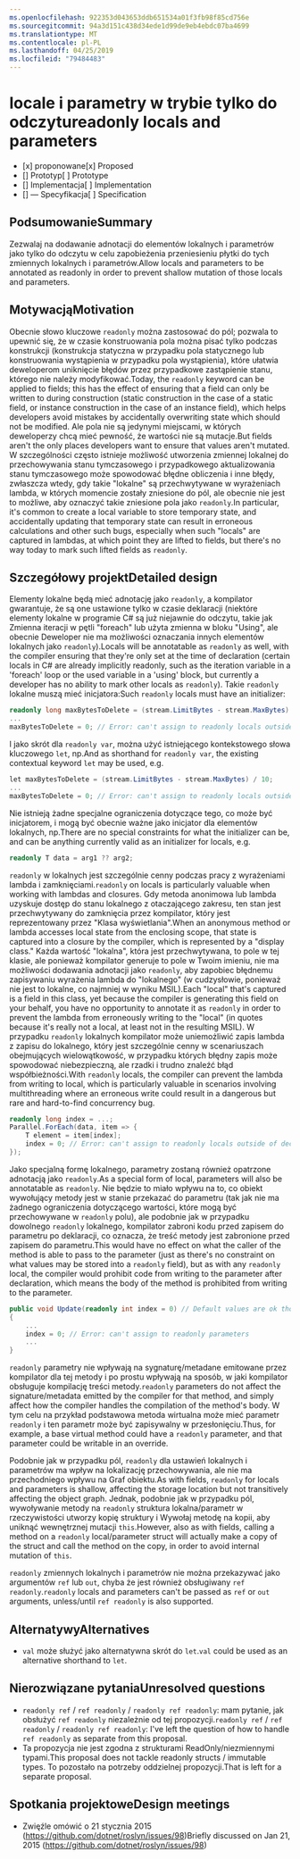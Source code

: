 ```yaml
---
ms.openlocfilehash: 922353d043653ddb651534a01f3fb98f85cd756e
ms.sourcegitcommit: 94a3d151c438d34ede1d99de9eb4ebdc07ba4699
ms.translationtype: MT
ms.contentlocale: pl-PL
ms.lasthandoff: 04/25/2019
ms.locfileid: "79484483"
---
```

# <a name="readonly-locals-and-parameters"></a><span data-ttu-id="0e92c-101">locale i parametry w trybie tylko do odczytu</span><span class="sxs-lookup"><span data-stu-id="0e92c-101">readonly locals and parameters</span></span>

* <span data-ttu-id="0e92c-102">[x] proponowane</span><span class="sxs-lookup"><span data-stu-id="0e92c-102">[x] Proposed</span></span>
* <span data-ttu-id="0e92c-103">[] Prototyp</span><span class="sxs-lookup"><span data-stu-id="0e92c-103">[ ] Prototype</span></span>
* <span data-ttu-id="0e92c-104">[] Implementacja</span><span class="sxs-lookup"><span data-stu-id="0e92c-104">[ ] Implementation</span></span>
* <span data-ttu-id="0e92c-105">[] — Specyfikacja</span><span class="sxs-lookup"><span data-stu-id="0e92c-105">[ ] Specification</span></span>

## <a name="summary"></a><span data-ttu-id="0e92c-106">Podsumowanie</span><span class="sxs-lookup"><span data-stu-id="0e92c-106">Summary</span></span>
[summary]: #summary

<span data-ttu-id="0e92c-107">Zezwalaj na dodawanie adnotacji do elementów lokalnych i parametrów jako tylko do odczytu w celu zapobieżenia przeniesieniu płytki do tych zmiennych lokalnych i parametrów.</span><span class="sxs-lookup"><span data-stu-id="0e92c-107">Allow locals and parameters to be annotated as readonly in order to prevent shallow mutation of those locals and parameters.</span></span>

## <a name="motivation"></a><span data-ttu-id="0e92c-108">Motywacją</span><span class="sxs-lookup"><span data-stu-id="0e92c-108">Motivation</span></span>
[motivation]: #motivation

<span data-ttu-id="0e92c-109">Obecnie słowo kluczowe `readonly` można zastosować do pól; pozwala to upewnić się, że w czasie konstruowania pola można pisać tylko podczas konstrukcji (konstrukcja statyczna w przypadku pola statycznego lub konstruowania wystąpienia w przypadku pola wystąpienia), które ułatwia deweloperom uniknięcie błędów przez przypadkowe zastąpienie stanu, którego nie należy modyfikować.</span><span class="sxs-lookup"><span data-stu-id="0e92c-109">Today, the `readonly` keyword can be applied to fields; this has the effect of ensuring that a field can only be written to during construction (static construction in the case of a static field, or instance construction in the case of an instance field), which helps developers avoid mistakes by accidentally overwriting state which should not be modified.</span></span> <span data-ttu-id="0e92c-110">Ale pola nie są jedynymi miejscami, w których deweloperzy chcą mieć pewność, że wartości nie są mutacje.</span><span class="sxs-lookup"><span data-stu-id="0e92c-110">But fields aren't the only places developers want to ensure that values aren't mutated.</span></span> <span data-ttu-id="0e92c-111">W szczególności często istnieje możliwość utworzenia zmiennej lokalnej do przechowywania stanu tymczasowego i przypadkowego aktualizowania stanu tymczasowego może spowodować błędne obliczenia i inne błędy, zwłaszcza wtedy, gdy takie "lokalne" są przechwytywane w wyrażeniach lambda, w których momencie zostały zniesione do pól, ale obecnie nie jest to możliwe, aby oznaczyć takie zniesione pola jako `readonly`.</span><span class="sxs-lookup"><span data-stu-id="0e92c-111">In particular, it's common to create a local variable to store temporary state, and accidentally updating that temporary state can result in erroneous calculations and other such bugs, especially when such "locals" are captured in lambdas, at which point they are lifted to fields, but there's no way today to mark such lifted fields as `readonly`.</span></span>

## <a name="detailed-design"></a><span data-ttu-id="0e92c-112">Szczegółowy projekt</span><span class="sxs-lookup"><span data-stu-id="0e92c-112">Detailed design</span></span>
[design]: #detailed-design

<span data-ttu-id="0e92c-113">Elementy lokalne będą mieć adnotację jako `readonly`, a kompilator gwarantuje, że są one ustawione tylko w czasie deklaracji (niektóre elementy lokalne w programie C# są już niejawnie do odczytu, takie jak Zmienna iteracji w pętli "foreach" lub użyta zmienna w bloku "Using", ale obecnie Deweloper nie ma możliwości oznaczania innych elementów lokalnych jako `readonly`).</span><span class="sxs-lookup"><span data-stu-id="0e92c-113">Locals will be annotatable as `readonly` as well, with the compiler ensuring that they're only set at the time of declaration (certain locals in C# are already implicitly readonly, such as the iteration variable in a 'foreach' loop or the used variable in a 'using' block, but currently a developer has no ability to mark other locals as `readonly`).</span></span> <span data-ttu-id="0e92c-114">Takie `readonly` lokalne muszą mieć inicjatora:</span><span class="sxs-lookup"><span data-stu-id="0e92c-114">Such `readonly` locals must have an initializer:</span></span>

```csharp
readonly long maxBytesToDelete = (stream.LimitBytes - stream.MaxBytes) / 10;
...
maxBytesToDelete = 0; // Error: can't assign to readonly locals outside of declaration
```

<span data-ttu-id="0e92c-115">I jako skrót dla `readonly var`, można użyć istniejącego kontekstowego słowa kluczowego `let`, np.</span><span class="sxs-lookup"><span data-stu-id="0e92c-115">And as shorthand for `readonly var`, the existing contextual keyword `let` may be used, e.g.</span></span>

```csharp
let maxBytesToDelete = (stream.LimitBytes - stream.MaxBytes) / 10;
...
maxBytesToDelete = 0; // Error: can't assign to readonly locals outside of declaration
```

<span data-ttu-id="0e92c-116">Nie istnieją żadne specjalne ograniczenia dotyczące tego, co może być inicjatorem, i mogą być obecnie ważne jako inicjator dla elementów lokalnych, np.</span><span class="sxs-lookup"><span data-stu-id="0e92c-116">There are no special constraints for what the initializer can be, and can be anything currently valid as an initializer for locals, e.g.</span></span>

```csharp
readonly T data = arg1 ?? arg2;
```

<span data-ttu-id="0e92c-117">`readonly` w lokalnych jest szczególnie cenny podczas pracy z wyrażeniami lambda i zamknięciami.</span><span class="sxs-lookup"><span data-stu-id="0e92c-117">`readonly` on locals is particularly valuable when working with lambdas and closures.</span></span> <span data-ttu-id="0e92c-118">Gdy metoda anonimowa lub lambda uzyskuje dostęp do stanu lokalnego z otaczającego zakresu, ten stan jest przechwytywany do zamknięcia przez kompilator, który jest reprezentowany przez "Klasa wyświetlania".</span><span class="sxs-lookup"><span data-stu-id="0e92c-118">When an anonymous method or lambda accesses local state from the enclosing scope, that state is captured into a closure by the compiler, which is represented by a "display class."</span></span>  <span data-ttu-id="0e92c-119">Każda wartość "lokalna", która jest przechwytywana, to pole w tej klasie, ale ponieważ kompilator generuje to pole w Twoim imieniu, nie ma możliwości dodawania adnotacji jako `readonly`, aby zapobiec błędnemu zapisywaniu wyrażenia lambda do "lokalnego" (w cudzysłowie, ponieważ nie jest to lokalne, co najmniej w wyniku MSIL).</span><span class="sxs-lookup"><span data-stu-id="0e92c-119">Each "local" that's captured is a field in this class, yet because the compiler is generating this field on your behalf, you have no opportunity to annotate it as `readonly` in order to prevent the lambda from erroneously writing to the "local" (in quotes because it's really not a local, at least not in the resulting MSIL).</span></span> <span data-ttu-id="0e92c-120">W przypadku `readonly` lokalnych kompilator może uniemożliwić zapis lambda z zapisu do lokalnego, który jest szczególnie cenny w scenariuszach obejmujących wielowątkowość, w przypadku których błędny zapis może spowodować niebezpieczną, ale rzadki i trudno znaleźć błąd współbieżności.</span><span class="sxs-lookup"><span data-stu-id="0e92c-120">With `readonly` locals, the compiler can prevent the lambda from writing to local, which is particularly valuable in scenarios involving multithreading where an erroneous write could result in a dangerous but rare and hard-to-find concurrency bug.</span></span>

```csharp
readonly long index = ...;
Parallel.ForEach(data, item => {
    T element = item[index];
    index = 0; // Error: can't assign to readonly locals outside of declaration
});
```

<span data-ttu-id="0e92c-121">Jako specjalną formę lokalnego, parametry zostaną również opatrzone adnotacją jako `readonly`.</span><span class="sxs-lookup"><span data-stu-id="0e92c-121">As a special form of local, parameters will also be annotatable as `readonly`.</span></span> <span data-ttu-id="0e92c-122">Nie będzie to miało wpływu na to, co obiekt wywołujący metody jest w stanie przekazać do parametru (tak jak nie ma żadnego ograniczenia dotyczącego wartości, które mogą być przechowywane w `readonly` polu), ale podobnie jak w przypadku dowolnego `readonly` lokalnego, kompilator zabroni kodu przed zapisem do parametru po deklaracji, co oznacza, że treść metody jest zabronione przed zapisem do parametru.</span><span class="sxs-lookup"><span data-stu-id="0e92c-122">This would have no effect on what the caller of the method is able to pass to the parameter (just as there's no constraint on what values may be stored into a `readonly` field), but as with any `readonly` local, the compiler would prohibit code from writing to the parameter after declaration, which means the body of the method is prohibited from writing to the parameter.</span></span>

```csharp
public void Update(readonly int index = 0) // Default values are ok though not required
{
    ...
    index = 0; // Error: can't assign to readonly parameters
    ...
}
```

<span data-ttu-id="0e92c-123">`readonly` parametry nie wpływają na sygnaturę/metadane emitowane przez kompilator dla tej metody i po prostu wpływają na sposób, w jaki kompilator obsługuje kompilację treści metody.</span><span class="sxs-lookup"><span data-stu-id="0e92c-123">`readonly` parameters do not affect the signature/metadata emitted by the compiler for that method, and simply affect how the compiler handles the compilation of the method's body.</span></span> <span data-ttu-id="0e92c-124">W tym celu na przykład podstawowa metoda wirtualna może mieć parametr `readonly` i ten parametr może być zapisywalny w przesłonięciu.</span><span class="sxs-lookup"><span data-stu-id="0e92c-124">Thus, for example, a base virtual method could have a `readonly` parameter, and that parameter could be writable in an override.</span></span>

<span data-ttu-id="0e92c-125">Podobnie jak w przypadku pól, `readonly` dla ustawień lokalnych i parametrów ma wpływ na lokalizację przechowywania, ale nie ma przechodniego wpływu na Graf obiektu.</span><span class="sxs-lookup"><span data-stu-id="0e92c-125">As with fields, `readonly` for locals and parameters is shallow, affecting the storage location but not transitively affecting the object graph.</span></span> <span data-ttu-id="0e92c-126">Jednak, podobnie jak w przypadku pól, wywoływanie metody na `readonly` struktura lokalna/parametr w rzeczywistości utworzy kopię struktury i Wywołaj metodę na kopii, aby uniknąć wewnętrznej mutacji `this`.</span><span class="sxs-lookup"><span data-stu-id="0e92c-126">However, also as with fields, calling a method on a `readonly` local/parameter struct will actually make a copy of the struct and call the method on the copy, in order to avoid internal mutation of `this`.</span></span>

<span data-ttu-id="0e92c-127">`readonly` zmiennych lokalnych i parametrów nie można przekazywać jako argumentów `ref` lub `out`, chyba że jest również obsługiwany `ref readonly`.</span><span class="sxs-lookup"><span data-stu-id="0e92c-127">`readonly` locals and parameters can't be passed as `ref` or `out` arguments, unless/until `ref readonly` is also supported.</span></span>

## <a name="alternatives"></a><span data-ttu-id="0e92c-128">Alternatywy</span><span class="sxs-lookup"><span data-stu-id="0e92c-128">Alternatives</span></span>
[alternatives]: #alternatives

- <span data-ttu-id="0e92c-129">`val` może służyć jako alternatywna skrót do `let`.</span><span class="sxs-lookup"><span data-stu-id="0e92c-129">`val` could be used as an alternative shorthand to `let`.</span></span>

## <a name="unresolved-questions"></a><span data-ttu-id="0e92c-130">Nierozwiązane pytania</span><span class="sxs-lookup"><span data-stu-id="0e92c-130">Unresolved questions</span></span>
[unresolved]: #unresolved-questions

- <span data-ttu-id="0e92c-131">`readonly ref` / `ref readonly` / `readonly ref readonly`: mam pytanie, jak obsłużyć `ref readonly` niezależnie od tej propozycji.</span><span class="sxs-lookup"><span data-stu-id="0e92c-131">`readonly ref` / `ref readonly` / `readonly ref readonly`: I've left the question of how to handle `ref readonly` as separate from this proposal.</span></span>
- <span data-ttu-id="0e92c-132">Ta propozycja nie jest zgodna z strukturami ReadOnly/niezmiennymi typami.</span><span class="sxs-lookup"><span data-stu-id="0e92c-132">This proposal does not tackle readonly structs / immutable types.</span></span> <span data-ttu-id="0e92c-133">To pozostało na potrzeby oddzielnej propozycji.</span><span class="sxs-lookup"><span data-stu-id="0e92c-133">That is left for a separate proposal.</span></span>

## <a name="design-meetings"></a><span data-ttu-id="0e92c-134">Spotkania projektowe</span><span class="sxs-lookup"><span data-stu-id="0e92c-134">Design meetings</span></span>

- <span data-ttu-id="0e92c-135">Zwięźle omówić o 21 stycznia 2015 (<https://github.com/dotnet/roslyn/issues/98>)</span><span class="sxs-lookup"><span data-stu-id="0e92c-135">Briefly discussed on Jan 21, 2015 (<https://github.com/dotnet/roslyn/issues/98>)</span></span>
